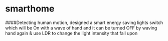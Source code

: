 # smarthome

####Detecting human motion, designed a smart energy saving lights switch which will be On with a wave of hand and it can be turned OFF by waving hand again & use LDR to change the light intensity that fall upon 

